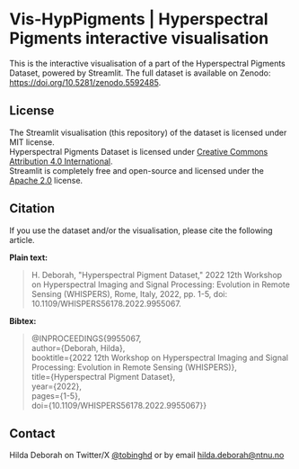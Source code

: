 # Vis-HypPigments | Hyperspectral Pigments interactive visualisation

This is the interactive visualisation of a part of the Hyperspectral Pigments Dataset, powered by Streamlit. The full dataset is available on Zenodo: https://doi.org/10.5281/zenodo.5592485.


## License
The Streamlit visualisation (this repository) of the dataset is licensed under MIT license.\
Hyperspectral Pigments Dataset is licensed under [Creative Commons Attribution 4.0 International](https://creativecommons.org/licenses/by/4.0/legalcode).\
Streamlit is completely free and open-source and licensed under the [Apache 2.0](https://www.apache.org/licenses/LICENSE-2.0) license.

## Citation
If you use the dataset and/or the visualisation, please cite the following article.

**Plain text:**
>H. Deborah, "Hyperspectral Pigment Dataset," 2022 12th Workshop on Hyperspectral Imaging and Signal Processing: Evolution in Remote Sensing (WHISPERS), Rome, Italy, 2022, pp. 1-5, doi: 10.1109/WHISPERS56178.2022.9955067.

**Bibtex:**
> @INPROCEEDINGS{9955067,\
  author={Deborah, Hilda},\
  booktitle={2022 12th Workshop on Hyperspectral Imaging and Signal Processing: Evolution in Remote Sensing (WHISPERS)}, \
  title={Hyperspectral Pigment Dataset}, \
  year={2022},\
  pages={1-5},\
  doi={10.1109/WHISPERS56178.2022.9955067}}


## Contact
Hilda Deborah on Twitter/X [@tobinghd](https://twitter.com/tobinghd) or by email hilda.deborah@ntnu.no

